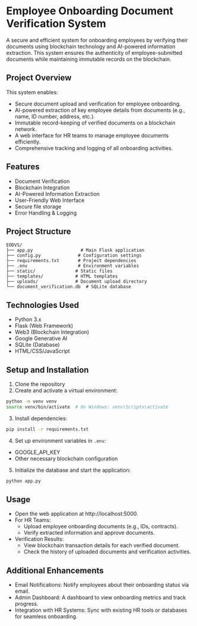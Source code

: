 # Employee Onboarding Document Verification System

A secure and efficient system for onboarding employees by verifying their documents using blockchain technology and AI-powered information extraction. This system ensures the authenticity of employee-submitted documents while maintaining immutable records on the blockchain.

## Project Overview

This system enables:
- Secure document upload and verification for employee onboarding.
- AI-powered extraction of key employee details from documents (e.g., name, ID number, address, etc.).
- Immutable record-keeping of verified documents on a blockchain network.
- A web interface for HR teams to manage employee documents efficiently.
- Comprehensive tracking and logging of all onboarding activities.


## Features

- Document Verification
- Blockchain Integration
- AI-Powered Information Extraction
- User-Friendly Web Interface
- Secure file storage
- Error Handling & Logging

## Project Structure

```
EODVS/
├── app.py                  # Main Flask application
├── config.py              # Configuration settings
├── requirements.txt       # Project dependencies
├── .env                   # Environment variables
├── static/               # Static files
├── templates/            # HTML templates
├── uploads/              # Document upload directory
└── document_verification.db  # SQLite database
```

## Technologies Used
- Python 3.x
- Flask (Web Framework)
- Web3 (Blockchain Integration)
- Google Generative AI
- SQLite (Database)
- HTML/CSS/JavaScript

## Setup and Installation

1. Clone the repository
2. Create and activate a virtual environment:
```bash
python -m venv venv
source venv/bin/activate  # On Windows: venv\Scripts\activate
```

3. Install dependencies:
```bash
pip install -r requirements.txt
```

4. Set up environment variables in `.env`:
- GOOGLE_API_KEY
- Other necessary blockchain configuration

5. Initialize the database and start the application:
```bash
python app.py
```

## Usage

- Open the web application at http://localhost:5000.
- For HR Teams:
    - Upload employee onboarding documents (e.g., IDs, contracts).
    - Verify extracted information and approve documents.
- Verification Results:
    - View blockchain transaction details for each verified document.
    - Check the history of uploaded documents and verification activities.

## Additional Enhancements

- Email Notifications: Notify employees about their onboarding status via email.
- Admin Dashboard: A dashboard to view onboarding metrics and track progress.
- Integration with HR Systems: Sync with existing HR tools or databases for seamless onboarding.